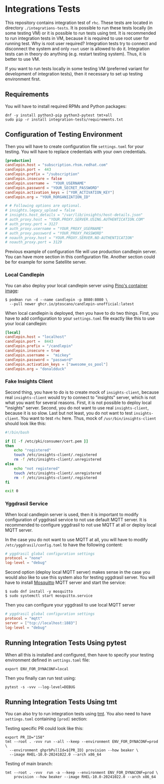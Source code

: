 Integrations Tests
==================

This repository contains integration test of `rhc`. These tests are located in directory
`./integrations-tests`. It is possible to run these tests locally (in some testing VM) or
it is possible to run tests using tmt. It is recommended to run integration tests in
VM, because it is required to use root user for running test. Why is root user required?
Integration tests try to connect and disconnect the system and only `root` user is
allowed to do it. Integration tests can in theory do anything (e.g. restart testing system).
Thus, it is better to use VM.

If you want to run tests locally in some testing VM (preferred variant for development of
integration tests), then it necessary to set up testing environment first.

Requirements
------------

You will have to install required RPMs and Python packages:

```
dnf -y install python3-pip python3-pytest tmt+all
sudo pip -r install integration-tests/requirements.txt
```

Configuration of Testing Environment
------------------------------------

Then you will have to create configuration file `settings.toml` for your testing. You
will have to replace credentials with your own credentials.

```toml
[production]
candlepin.host = "subscription.rhsm.redhat.com"
candlepin.port =  443
candlepin.prefix = "/subscription"
candlepin.insecure = false
candlepin.username =  "YOUR_USERNAME"
candlepin.password = "YOUR_SECRET_PASSWORD"
candlepin.activation_keys = ["YOR_ACTIVATION_KEY"]
candlepin.org = "YOUR_RORGANIZATION_ID"

# # Following options are optional.
# insights.legacy_upload = false
# insights.host_details = "/var/lib/insights/host-details.json"
# auth_proxy.host = "YOUR.PROXY.SERVER.USING.AUTHENTICATION.COM"
# auth_proxy.port = 3127
# auth_proxy.username = "YOUR_PROXY_USERNAME"
# auth_proxy.password = "YOUR_PROXY_PASSWORD"
# noauth_proxy.host = "YOUR.PROXY.SERVER.NO-AUTHENTICATION"
# noauth_proxy.port = 3129
```

Previous example of configuration file will use production candlepin server.
You can have more section in this configuration file. Another section could be for
example for some Satellite server.

### Local Candlepin

You can also deploy your local candlepin server using
[Pino's container image](https://github.com/ptoscano/candlepin-container-unofficial):

```
$ podman run -d --name candlepin -p 8080:8080 \
  --pull newer ghcr.io/ptoscano/candlepin-unofficial:latest
```

When local candlepin is deployed, then you have to do two things. First, you have
to add configuration to your `settings.toml` file exactly like this to use your
local candlepin:

```toml
[local]
candlepin.host = "localhost"
candlepin.port =  8443
candlepin.prefix = "/candlepin"
candlepin.insecure = true
candlepin.username =  "mickey"
candlepin.password = "password"
candlepin.activation_keys = ["awesome_os_pool"]
candlepin.org = "donaldduck"
```

### Fake Insights Client

Second thing, you have to do is to create mock of `insights-client`, because real
`insights-client` would try to connect to "insights" server, which is not what you
want for several reasons. First, it is not possible to deploy local "insights" server.
Second, you do not want to use real `insights-client`, because it is so slow. Last
but not least, you do not want to test `insights-client`. You want to test `rhc` here.
Thus, mock of `/usr/bin/insights-client` should look like this:

```bash
#!/bin/bash

if [[ -f /etc/pki/consumer/cert.pem ]]
then
	echo "registered"
	touch /etc/insights-client/.registered
	rm -f /etc/insights-client/.unregistered
else
	echo "not registered"
	touch /etc/insights-client/.unregistered
	rm -f /etc/insights-client/.registered
fi

exit 0
```

### Yggdrasil Service

When local candlepin server is used, then it is important to modify configuration of
yggdrasil service to not use default MQTT server. It is recommended to configure yggdrasil
to not use MQTT at all or deploy local MQTT server.

In the case you do not want to use MQTT at all, you will have to modify
`/etc/yggdrasil/config.toml` to have the following content:

```toml
# yggdrasil global configuration settings
protocol = "none"
log-level = "debug"
```

Second option (deploy local MQTT server) makes sense in the case you would also like to
use this system also for testing yggdrasil server. You will have to install
[Mosquitto](https://mosquitto.org/) MQTT server and start the service:

```
$ sudo dnf install -y mosquitto
$ sudo systemctl start mosquitto.service
```

Then you can configure your yggdrasil to use local MQTT server 

```toml
# yggdrasil global configuration settings
protocol = "mqtt"
server = ["tcp://localhost:1883"]
log-level = "debug"
```

Running Integration Tests Using pytest
--------------------------------------

When all this is installed and configured, then have to specify your testing
environment defined in `settings.toml` file:

```
export ENV_FOR_DYNACONF=local
```

Then you finally can run test using:

```
pytest -s -vvv --log-level=DEBUG
```

Running Integration Tests Using tmt
-----------------------------------

You can also try to run integration tests using [tmt](https://github.com/teemtee/tmt). You
also need to have `settings.toml` containing `[prod]` section:

Testing specific PR could look like this:

```
export PR_ID="158"
tmt --root . -vvv run --all --keep --environment ENV_FOR_DYNACONF=prod \
  --environment ghprbPullId=${PR_ID} provision --how beaker \
  --image RHEL-10.0-20241022.0 --arch x86_64
```

Testing of main branch:

```
tmt --root . -vvv  run -a --keep --environment ENV_FOR_DYNACONF=prod \
    provision --how beaker --image RHEL-10.0-20241022.0 --arch x86_64
```
